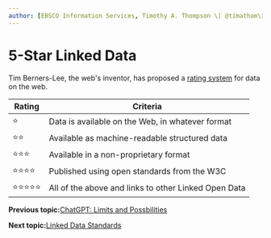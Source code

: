 ```yaml
---
author: [EBSCO Information Services, Timothy A. Thompson \| @timathom\[@indieweb.social\], timothy.thompson@yale.edu]
---
```


# 5-Star Linked Data

Tim Berners-Lee, the web's inventor, has proposed a [rating system](https://www.w3.org/2011/gld/wiki/5_Star_Linked_Data) for data on the web.

|Rating|Criteria|
|------|--------|
|⭐|Data is available on the Web, in whatever format|
|⭐⭐|Available as machine-readable structured data|
|⭐⭐⭐|Available in a non-proprietary format|
|⭐⭐⭐⭐|Published using open standards from the W3C|
|⭐⭐⭐⭐⭐|All of the above and links to other Linked Open Data|

**Previous topic:**[ChatGPT: Limits and Possbilities](../../day_1/lesson_0/chatgpt_limits_and_possibilities_2.md)

**Next topic:**[Linked Data Standards](../../day_1/lesson_1/linked_data_standards.md)

